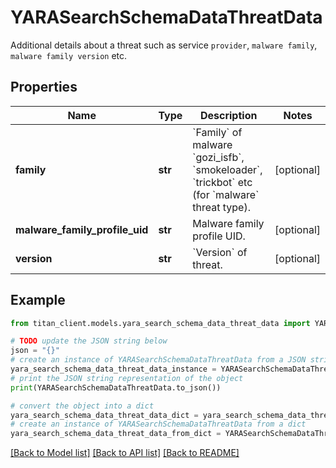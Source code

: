 # YARASearchSchemaDataThreatData

Additional details about a threat such as service `provider`, `malware family`, `malware family version` etc.

## Properties

Name | Type | Description | Notes
------------ | ------------- | ------------- | -------------
**family** | **str** | &#x60;Family&#x60; of malware &#x60;gozi_isfb&#x60;, &#x60;smokeloader&#x60;, &#x60;trickbot&#x60; etc (for &#x60;malware&#x60; threat type). | [optional] 
**malware_family_profile_uid** | **str** | Malware family profile UID. | [optional] 
**version** | **str** | &#x60;Version&#x60; of threat. | [optional] 

## Example

```python
from titan_client.models.yara_search_schema_data_threat_data import YARASearchSchemaDataThreatData

# TODO update the JSON string below
json = "{}"
# create an instance of YARASearchSchemaDataThreatData from a JSON string
yara_search_schema_data_threat_data_instance = YARASearchSchemaDataThreatData.from_json(json)
# print the JSON string representation of the object
print(YARASearchSchemaDataThreatData.to_json())

# convert the object into a dict
yara_search_schema_data_threat_data_dict = yara_search_schema_data_threat_data_instance.to_dict()
# create an instance of YARASearchSchemaDataThreatData from a dict
yara_search_schema_data_threat_data_from_dict = YARASearchSchemaDataThreatData.from_dict(yara_search_schema_data_threat_data_dict)
```
[[Back to Model list]](../README.md#documentation-for-models) [[Back to API list]](../README.md#documentation-for-api-endpoints) [[Back to README]](../README.md)


